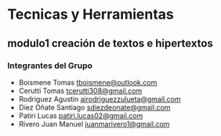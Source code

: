 # Tecnicas y Herramientas
## modulo1 creación de textos e hipertextos
### Integrantes del Grupo

* Boismene Tomas <tboismene@outlook.com>
* Cerutti Tomas <tcerutti308@gmail.com>
* Rodriguez Agustin <airodriguezzulueta@gmail.com>
* Diez Oñate Santiago <sdiezdeonate@gmail.com>
* Patiri Lucas <patiri.lucas02@gmail.com>
* Rivero Juan Manuel <juanmarivero1@gmail.com> 
  
